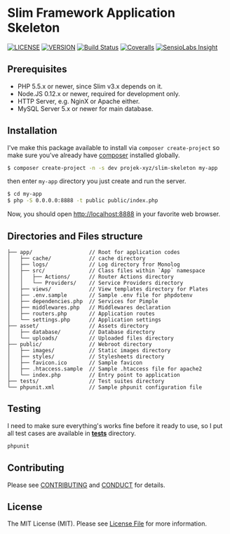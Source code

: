 # Slim Framework Application Skeleton

[![LICENSE](https://img.shields.io/packagist/l/projek-xyz/slim-skeleton.svg?style=flat-square)](LICENSE.md)
[![VERSION](https://img.shields.io/packagist/v/projek-xyz/slim-skeleton.svg?style=flat-square)](https://github.com/projek-xyz/slim-skeleton/releases)
[![Build Status](https://img.shields.io/travis/projek-xyz/slim-skeleton/master.svg?style=flat-square)](https://travis-ci.org/projek-xyz/slim-skeleton)
[![Coveralls](https://img.shields.io/coveralls/projek-xyz/slim-skeleton/master.svg?style=flat-square)](https://coveralls.io/github/projek-xyz/slim-skeleton)
[![SensioLabs Insight](https://img.shields.io/sensiolabs/i/59c39221-cc85-467f-9e00-c7e0dcbdc9ee.svg?style=flat-square)](https://insight.sensiolabs.com/projects/59c39221-cc85-467f-9e00-c7e0dcbdc9ee)

## Prerequisites

- PHP 5.5.x or newer, since Slim v3.x depends on it.
- Node.JS 0.12.x or newer, required for development only.
- HTTP Server, e.g. NginX or Apache either.
- MySQL Server 5.x or newer for main database.

## Installation

I've make this package available to install via `composer create-project` so make sure you've already have [composer](https://getcomposer.org/download/) installed globally.

```bash
$ composer create-project -n -s dev projek-xyz/slim-skeleton my-app
```

then enter `my-app` directory you just create and run the server.

```bash
$ cd my-app
$ php -S 0.0.0.0:8888 -t public public/index.php
```

Now, you should open [http://localhost:8888](http://localhost:8888) in your favorite web browser.

## Directories and Files structure

```
├── app/                  // Root for application codes
│   ├── cache/            // cache directory
│   ├── logs/             // Log directory fror Monolog
│   ├── src/              // Class files within `App` namespace
│   │   ├── Actions/      // Router Actions directory
│   │   └── Providers/    // Service Providers directory
│   ├── views/            // View templates directory for Plates
│   ├── .env.sample       // Sample .env file for phpdotenv
│   ├── dependencies.php  // Services for Pimple
│   ├── middlewares.php   // Middlewares declaration
│   ├── routers.php       // Application routes
│   └── settings.php      // Application settings
├── asset/                // Assets directory
│   ├── database/         // Database directory
│   └── uploads/          // Uploaded files directory
├── public/               // Webroot directory
│   ├── images/           // Static images directory
│   ├── styles/           // Stylesheets directory
│   ├── favicon.ico       // Sample favicon
│   ├── .htaccess.sample  // Sample .htaccess file for apache2
│   └── index.php         // Entry point to application
├── tests/                // Test suites directory
└── phpunit.xml           // Sample phpunit configuration file
```

## Testing

I need to make sure everything's works fine before it ready to use, so I put all test cases are available in [**tests**](tests) directory.

```bash
phpunit
```

## Contributing

Please see [CONTRIBUTING](CONTRIBUTING.md) and [CONDUCT](CONDUCT.md) for details.

## License

The MIT License (MIT). Please see [License File](LICENSE.md) for more information.
